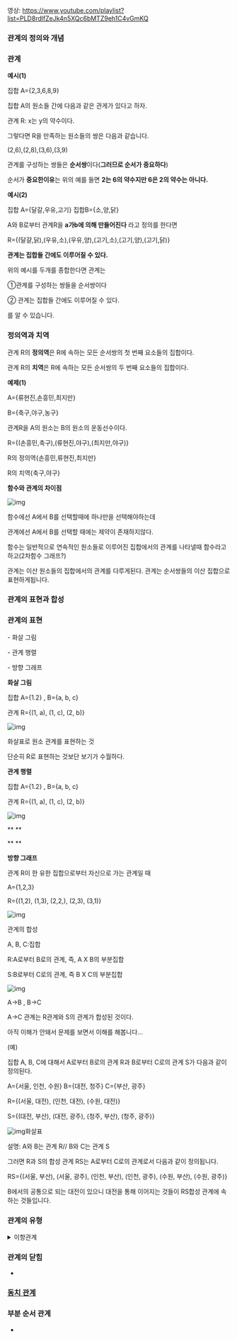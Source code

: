 영상: https://www.youtube.com/playlist?list=PLD8rdlfZeJk4n5XQc6bMTZ9eh1C4vGmKQ

### 관계의 정의와 개념
  ### **관계**



**예시(1)**

집합 A={2,3,6,8,9}

집합 A의 원소들 간에 다음과 같은 관게가 있다고 하자.

관계 R: x는 y의 약수이다.

그렇다면 R을 만족하는 원소들의 쌍은 다음과 같습니다.

(2,6),(2,8),(3,6),(3,9)

관계를 구성하는 쌍들은 **순서쌍**이다(**그러므로 순서가 중요하다**)

순서가 **중요한이유**는 위의 예를 들면 **2는 6의 약수지만 6은 2의 약수는 아니다.**



**예시(2)**

집합 A={달갈,우유,고기} 집합B={소,양,닭}

A와 B로부터 관계R을 **a가b에 의해 만들어진다** 라고 정의를 한다면

R={(달걀,닭),(우유,소),(우유,양),(고기,소),(고기,양),(고기,닭)}

**관계는 집합들 간에도 이루어질 수 있다.**



위의 예시를 두개를 종합한다면 관계는

①관계를 구성하는 쌍들을 순서쌍이다

② 관계는 집합들 간에도 이루어질 수 있다.

를 알 수 있습니다.



### **정의역과 치역**

관계 R의 **정의역**은 R에 속하는 모든 순서쌍의 첫 번째 요소들의 집합이다.

관계 R의 **치역**은 R에 속하는 모든 순서쌍의 두 번째 요소들의 집합이다.

**예제(1)**

A={류현진,손흥민,최지만}

B={축구,야구,농구}

관계R을 A의 원소는 B의 원소의 운동선수이다.

R={(손흥민,축구),(류현진,야구),(최지만,야구)}

R의 정의역{손흥민,류현진,최지만}

R의 치역{축구,야구}



**함수와 관계의 차이점**

![img](https://blog.kakaocdn.net/dn/EDaTa/btq9Wp5Oboc/GTmiFBiwsOdqPSbriB6jRK/img.png)

함수에선 A에서 B를 선택할때에 하나만을 선택해야하는데

관계에선 A에서 B를 선택할 때에는 제약이 존재하지않다.



함수는 일반적으로 연속적인 원소들로 이루어진 집합에서의 관계를 나타낼때 함수라고하고(2차함수 그래프?)

관계는 이산 원소들의 집합에서의 관계를 다루게된다. 관계는 순서쌍들의 이산 집합으로 표현하게됩니다.


### 관계의 표현과 합성

### **관계의 표현**

\- 화살 그림

\- 관계 행렬

\- 방향 그래프



**화살 그림**

집합 A={1.2} , B={a, b, c}

관계 R={(1, a), (1, c), (2, b)}

![img](https://blog.kakaocdn.net/dn/bQytGh/btq936KDSKz/FcXP4wKEiKADk0yKzPFwRK/img.png)

화살표로 원소 관계를 표현하는 것

단순히 R로 표현하는 것보단 보기가 수월하다.





**관계 행렬**

집합 A={1.2} , B={a, b, c}

관계 R={(1, a), (1, c), (2, b)}

![img](https://blog.kakaocdn.net/dn/HuO7q/btq91qp04FI/sno7vra9mJ0DJyJS7AjbNk/img.png)

**
**

**
**

**방향 그래프**

관계 R이 한 유한 집합으로부터 자신으로 가는 관계일 때

A={1,2,3}

R={(1,2), (1,3), (2,2,), (2,3), (3,1)}

![img](https://blog.kakaocdn.net/dn/Xbzkp/btq92xvsfZd/u6fcEeOHEin7uZPBGu4XFK/img.png)





관계의 합성

A, B, C:집합

R:A로부터 B로의 관계, 즉, A X B의 부분집합

S:B로부터 C로의 관계, 즉 B X C의 부분집합

![img](https://blog.kakaocdn.net/dn/ddpnlY/btq92xIW5fN/oskZkfSbandsf3WieRVWn0/img.png)

A->B , B->C 

A->C 관계는 R관계와 S의 관계가 합성된 것이다.



아직 이해가 안돼서 문제를 보면서 이해를 해봅니다...

(예)

집합 A, B, C에 대해서 A로부터 B로의 관계 R과 B로부터 C로의 관계 S가 다음과 같이 정의된다.

A={서울, 인천, 수원} B={대전, 청주} C={부산, 광주}

R={(서울, 대전), (인천, 대전), (수원, 대전)}

S={(대전, 부산), (대전, 광주), (청주, 부산), (청주, 광주)}



![img](https://blog.kakaocdn.net/dn/kUxfH/btq99m6LGPL/WBZKjgcyRx2A1ODXy3sDJ0/img.png)화살표

설명: A와 B는 관계 R// B와 C는 관계 S

그러면 R과 S의 합성 관계 RS는 A로부터 C로의 관계로서 다음과 같이 정의됩니다.

RS={(서울, 부산), (서울, 광주), (인천, 부산), (인천, 광주), (수원, 부산), (수원, 광주)}

B에서의 공통으로 되는 대전이 있으니 대전을 통해 이어지는 것들이 RS합성 관계에 속하는 것들입니다.



### 관계의 유형

<details>
<summary>이항관계</summary>

- 집합 내의 원소들간의 존재할 수 있는 관계에 대한 개념
- 이항 관계는 n항 관계에서 n이 2인 특수 경우 - 우리가 흔히 생각하는 "a는 b보다 크다"와 같은 개념도의 관계의 하위 개념
- 관계를 이야기할 때 함수를 빼놓을 수 없는데 함수는 관계의 하위 개념이면서 동시에 프로그래밍의 꽃
- 함수의 정의 - 첫 번째 집합의 임의의 한 원소를 두 번째 집합의 오직 한 원소에 대응시키는 대응 관계" 이기 때문
- 특이한 관계 - 반사, 대칭, 반대칭, 비대칭, 추이 관계
- 추이관계 - 데이터 베이스의 관계를 제 3 정규형으로 만들기 위해 추이적 함수 종속성을 제거 해야 한다, 그래프에서 경로 개념에서 추이적 관계를 생각 가능: 정점 a와 b(aRb), b와 c(bRc)가 연결되어 있으면 a에서 c로 가는 경로가 존재한다(aRc)는 식으로 생각할 수 있다.
</details>

### 관계의 닫힘
-

### [동치 관계](이산-수학/이산수학-기초/동치-관계.md)

### 부분 순서 관계
-
